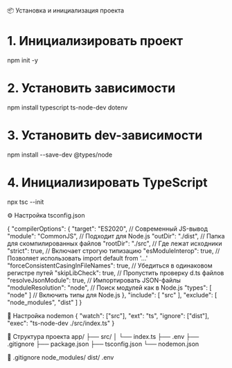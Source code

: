 📦 Установка и инициализация проекта
# 1. Инициализировать проект
npm init -y

# 2. Установить зависимости
npm install typescript ts-node-dev dotenv

# 3. Установить dev-зависимости
npm install --save-dev @types/node

# 4. Инициализировать TypeScript
npx tsc --init


⚙️ Настройка tsconfig.json

{
     "compilerOptions": {
          "target": "ES2020", // Современный JS-вывод
          "module": "CommonJS", // Подходит для Node.js
          "outDir": "./dist", // Папка для скомпилированных файлов
          "rootDir": "./src", // Где лежат исходники
          "strict": true, // Включает строгую типизацию
          "esModuleInterop": true, // Позволяет использовать import default from '...'
          "forceConsistentCasingInFileNames": true, // Убедиться в одинаковом регистре путей
          "skipLibCheck": true, // Пропустить проверку d.ts файлов
          "resolveJsonModule": true, // Импортировать JSON-файлы
          "moduleResolution": "node", // Поиск модулей как в Node.js
          "types": [
               "node"
          ] // Включить типы для Node.js
     },
     "include": [
          "src"
     ],
     "exclude": [
          "node_modules",
          "dist"
     ]
}


🧨 Настройка nodemon
{
  "watch": ["src"],
  "ext": "ts",
  "ignore": ["dist"],
  "exec": "ts-node-dev ./src/index.ts"
}


📁 Структура проекта
app/
├── src/
│   └── index.ts
├── .env
├── .gitignore
├── package.json
├── tsconfig.json
└── nodemon.json

🧼 .gitignore
node_modules/
dist/
.env
